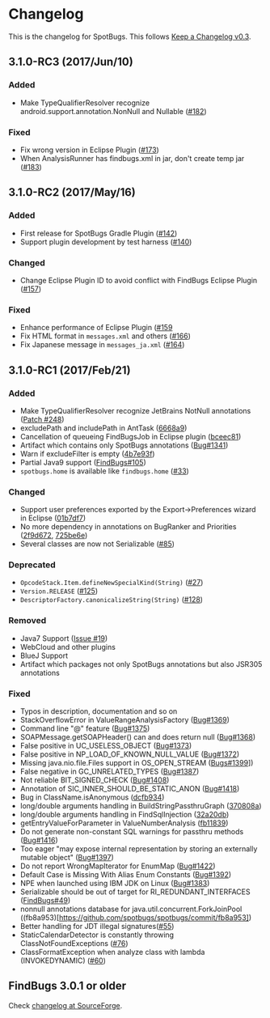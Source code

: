# Changelog

This is the changelog for SpotBugs. This follows [Keep a Changelog v0.3](http://keepachangelog.com/en/0.3.0/).

## 3.1.0-RC3 (2017/Jun/10)

### Added

* Make TypeQualifierResolver recognize android.support.annotation.NonNull and Nullable ([#182](https://github.com/spotbugs/spotbugs/pull/182))

### Fixed

* Fix wrong version in Eclipse Plugin ([#173](https://github.com/spotbugs/spotbugs/pull/173))
* When AnalysisRunner has findbugs.xml in jar, don't create temp jar ([#183](https://github.com/spotbugs/spotbugs/pull/183))

## 3.1.0-RC2 (2017/May/16)

### Added

* First release for SpotBugs Gradle Plugin ([#142](https://github.com/spotbugs/spotbugs/pull/142))
* Support plugin development by test harness ([#140](https://github.com/spotbugs/spotbugs/pull/140))

### Changed

* Change Eclipse Plugin ID to avoid conflict with FindBugs Eclipse Plugin ([#157](https://github.com/spotbugs/spotbugs/pull/157))

### Fixed

* Enhance performance of Eclipse Plugin ([#159]((https://github.com/spotbugs/spotbugs/pull/1579))
* Fix HTML format in `messages.xml` and others ([#166](https://github.com/spotbugs/spotbugs/pull/166))
* Fix Japanese message in `messages_ja.xml` ([#164](https://github.com/spotbugs/spotbugs/pull/164))

## 3.1.0-RC1 (2017/Feb/21)

### Added

* Make TypeQualifierResolver recognize JetBrains NotNull annotations ([Patch #248](https://sourceforge.net/p/findbugs/patches/248/))
* excludePath and includePath in AntTask ([6668a9](https://github.com/spotbugs/spotbugs/commit/6668a9))
* Cancellation of queueing FindBugsJob in Eclipse plugin ([bceec81](https://github.com/spotbugs/spotbugs/commit/bceec81))
* Artifact which contains only SpotBugs annotations ([Bug#1341](https://sourceforge.net/p/findbugs/bugs/1341/))
* Warn if excludeFilter is empty ([4b7e93f](https://github.com/spotbugs/spotbugs/commit/4b7e93f))
* Partial Java9 support ([FindBugs#105](https://github.com/findbugsproject/findbugs/issues/105))
* `spotbugs.home` is available like `findbugs.home` ([#33](https://github.com/spotbugs/spotbugs/pull/33))

### Changed

* Support user preferences exported by the Export->Preferences wizard in Eclipse ([01b7df7](https://github.com/spotbugs/spotbugs/commit/01b7df7))
* No more dependency in annotations on BugRanker and Priorities ([2f9d672](https://github.com/findbugsproject/findbugs/commit/2f9d672), [725be6e](https://github.com/findbugsproject/findbugs/commit/725be6e))
* Several classes are now not Serializable ([#85](https://github.com/spotbugs/spotbugs/pull/85))

### Deprecated

* `OpcodeStack.Item.defineNewSpecialKind(String)` ([#27](https://github.com/spotbugs/spotbugs/pull/27))
* `Version.RELEASE` ([#125](https://github.com/spotbugs/spotbugs/pull/125))
* `DescriptorFactory.canonicalizeString(String)` ([#128](https://github.com/spotbugs/spotbugs/pull/128))

### Removed

* Java7 Support ([Issue #19](https://github.com/spotbugs/spotbugs/issues/19))
* WebCloud and other plugins
* BlueJ Support
* Artifact which packages not only SpotBugs annotations but also JSR305 annotations

### Fixed

* Typos in description, documentation and so on
* StackOverflowError in ValueRangeAnalysisFactory ([Bug#1369](https://sourceforge.net/p/findbugs/bugs/1369/))
* Command line "@" feature ([Bug#1375](https://sourceforge.net/p/findbugs/bugs/1375/))
* SOAPMessage.getSOAPHeader() can and does return null ([Bug#1368](https://sourceforge.net/p/findbugs/bugs/1368/))
* False positive in UC_USELESS_OBJECT  ([Bug#1373](https://sourceforge.net/p/findbugs/bugs/1373/))
* False positive in NP_LOAD_OF_KNOWN_NULL_VALUE  ([Bug#1372](https://sourceforge.net/p/findbugs/bugs/1372/))
* Missing java.nio.file.Files support in  OS_OPEN_STREAM ([Bugs#1399](https://sourceforge.net/p/findbugs/bugs/1399/)])
* False negative in GC_UNRELATED_TYPES  ([Bug#1387](https://sourceforge.net/p/findbugs/bugs/1387/))
* Not reliable BIT_SIGNED_CHECK ([Bug#1408](https://sourceforge.net/p/findbugs/bugs/1408/))
* Annotation of SIC_INNER_SHOULD_BE_STATIC_ANON ([Bug#1418](https://sourceforge.net/p/findbugs/bugs/1418/))
* Bug in ClassName.isAnonymous ([dcfb934](https://github.com/findbugsproject/findbugs/commit/dcfb934))
* long/double arguments handling in BuildStringPassthruGraph ([370808a](https://github.com/findbugsproject/findbugs/commit/370808a))
* long/double arguments handling in FindSqlInjection ([32a20db](https://github.com/findbugsproject/findbugs/commit/32a20db))
* getEntryValueForParameter in ValueNumberAnalysis ([fb11839](https://github.com/findbugsproject/findbugs/commit/fb11839))
* Do not generate non-constant SQL warnings for passthru methods ([Bug#1416](https://sourceforge.net/p/findbugs/bugs/1416/))
* Too eager "may expose internal representation by storing an externally mutable object" ([Bug#1397](https://sourceforge.net/p/findbugs/bugs/1397/))
* Do not report WrongMapIterator for EnumMap ([Bug#1422](https://sourceforge.net/p/findbugs/bugs/1422/))
* Default Case is Missing With Alias Enum Constants ([Bug#1392](https://sourceforge.net/p/findbugs/bugs/1392/))
* NPE when launched using IBM JDK on Linux ([Bug#1383](https://sourceforge.net/p/findbugs/bugs/1383/))
* Serializable should be out of target for  RI_REDUNDANT_INTERFACES   ([FindBugs#49](https://github.com/findbugsproject/findbugs/pull/49/files))
* nonnull annotations database for java.util.concurrent.ForkJoinPool ((fb8a953)[https://github.com/spotbugs/spotbugs/commit/fb8a953])
* Better handling for JDT illegal signatures([#55](https://github.com/spotbugs/spotbugs/pull/55))
* StaticCalendarDetector is constantly throwing ClassNotFoundExceptions ([#76](https://github.com/spotbugs/spotbugs/pull/76))
* ClassFormatException when analyze class with lambda (INVOKEDYNAMIC) ([#60](https://github.com/spotbugs/spotbugs/issues/60))

## FindBugs 3.0.1 or older

Check [changelog at SourceForge](http://findbugs.sourceforge.net/Changes.html).
